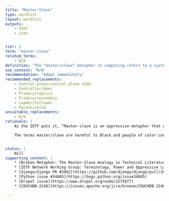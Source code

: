 ```yaml
---
title: "Master-Slave"
type: wordlist
layout: wordlist
outputs:
    - html
    - json


tier: 1
term: "master-slave"
related_terms:
    - N/A
definition: "The “master/slave” metaphor in computing refers to a system with a single store of record and a set of replicas which maintain copies of the original data."
use_context: "N/A"
recommendation: "Adopt immediately"
recommended_replacements:
    - Control plane/control plane node
    - Controller/doer
    - Primary/replica
    - Primary/secondary
    - Leader/follower
    - Parent/child
unsuitable_replacements:
    - N/A
rationale: |
    As the IETF puts it, “Master-slave is an oppressive metaphor that will and should never become fully detached from history.” The word’s origins and historicial use reveal use that is at best chauvinistic and racist, and in almost all cases connotative of ownership. While there is some small ambiguity about the term master, the term slave is unambiguously about the ownership and subjugation of another person, and has been since its inception.

    The terms master/slave are harmful to Black and people of color contributors and employees. Slavery is a tradition barely 3 generations abolished – there are grandparents alive today who were actual, non-metaphorical slaves. Segregation and Apartheid are even more recent. In accordance with most open source codes of conduct and company handbooks, the mandate of all people in a project is to create a welcoming space, regardless of the level of experience, gender, gender identity and expression, sexual orientation, disability, personal appearance, body size, race, ethnicity, age, religion, or nationality. Master/slave are not welcoming words.


status: | 
    Nill
supporting_content: | 
    * [Broken Metaphor: The Master-Slave Analogy in Technical Literature](https://www.researchgate.net/publication/236752849_Broken_Metaphor_The_Master-Slave_Analogy_in_Technical_Literature)
    * [IETF Network Working Group: Terminology, Power and Oppressive Language](https://tools.ietf.org/id/draft-knodel-terminology-00.html)
    * [django/django PR #2692](https://github.com/django/django/pull/2692)
    * [Python issue #34605](https://bugs.python.org/issue34605)
    * [Drupal issue](https://www.drupal.org/node/2275877) 
    * [COUCHDB-2248](https://issues.apache.org/jira/browse/COUCHDB-2248)

---
```

